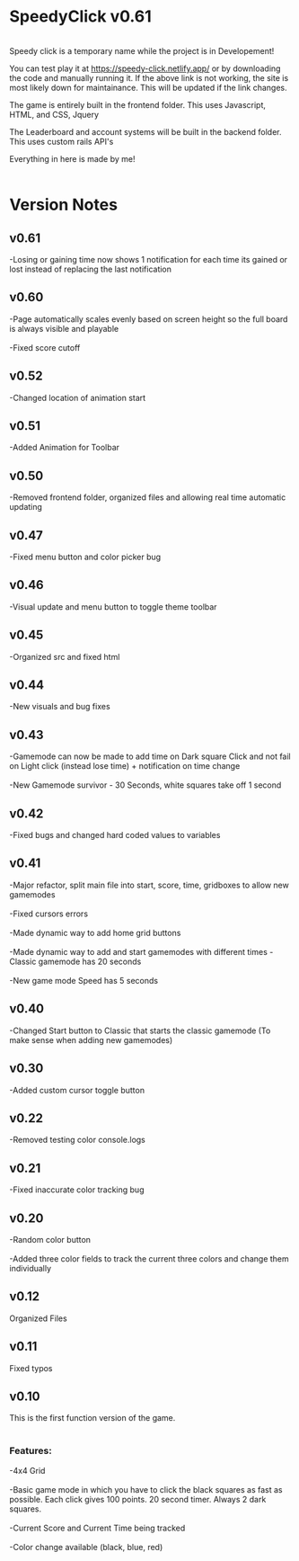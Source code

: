 # SpeedyClick v0.61
<br>
Speedy click is a temporary name while the project is in Developement!

You can test play it at https://speedy-click.netlify.app/ or by downloading the code and manually running it.
If the above link is not working, the site is most likely down for maintainance. This will be updated if the link changes.

The game is entirely built in the frontend folder.
This uses Javascript, HTML, and CSS, Jquery

The Leaderboard and account systems will be built in the backend folder.
This uses custom rails API's 

Everything in here is made by me!<br><br>

# Version Notes

## v0.61
-Losing or gaining time now shows 1 notification for each time its gained or lost instead of replacing the last notification

## v0.60
-Page automatically scales evenly based on screen height so the full board is always visible and playable<br><br>
-Fixed score cutoff

## v0.52
-Changed location of animation start

## v0.51
-Added Animation for Toolbar

## v0.50
-Removed frontend folder, organized files and allowing real time automatic updating 

## v0.47
-Fixed menu button and color picker bug

## v0.46
-Visual update and menu button to toggle theme toolbar

## v0.45
-Organized src and fixed html

## v0.44
-New visuals and bug fixes

## v0.43
-Gamemode can now be made to add time on Dark square Click and not fail on Light click (instead lose time) + notification on time change<br><br>
-New Gamemode survivor - 30 Seconds, white squares take off 1 second

## v0.42
-Fixed bugs and changed hard coded values to variables

## v0.41
-Major refactor, split main file into start, score, time, gridboxes to allow new gamemodes<br><br>
-Fixed cursors errors <br><br>
-Made dynamic way to add home grid buttons<br><br>
-Made dynamic way to add and start gamemodes with different times
-Classic gamemode has 20 seconds <br><br>
-New game mode Speed has 5 seconds

## v0.40
-Changed Start button to Classic that starts the classic gamemode (To make sense when adding new gamemodes)

## v0.30
-Added custom cursor toggle button

## v0.22
-Removed testing color console.logs

## v0.21
-Fixed inaccurate color tracking bug

## v0.20
-Random color button<br><br>
-Added three color fields to track the current three colors and change them individually

## v0.12
Organized Files

## v0.11
Fixed typos

## v0.10
This is the first function version of the game.<br><br>

### Features:
-4x4 Grid <br><br>
-Basic game mode in which you have to click the black squares as fast as possible. Each click gives 100 points. 20 second timer. Always 2 dark squares.<br><br>
-Current Score and Current Time being tracked<br><br>
-Color change available (black, blue, red)<br><br>


